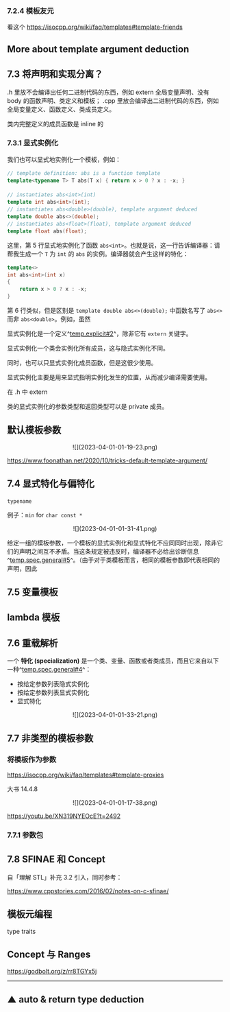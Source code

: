 ### 7.2.4 模板友元

看这个 https://isocpp.org/wiki/faq/templates#template-friends

## More about template argument deduction



## 7.3 将声明和实现分离？

.h 里放不会编译出任何二进制代码的东西，例如 extern 全局变量声明、没有 body 的函数声明、类定义和模板；
.cpp 里放会编译出二进制代码的东西，例如全局变量定义、函数定义、类成员定义。

类内完整定义的成员函数是 inline 的

### 7.3.1 显式实例化

我们也可以显式地实例化一个模板，例如：

```c++ linenums="1"
// template definition: abs is a function template
template<typename T> T abs(T x) { return x > 0 ? x : -x; }

// instantiates abs<int>(int)
template int abs<int>(int);     
// instantiates abs<double>(double), template argument deduced
template double abs<>(double);  
// instantiates abs<float>(float), template argument deduced
template float abs(float);      
```

这里，第 5 行显式地实例化了函数 `abs<int>`。也就是说，这一行告诉编译器：请帮我生成一个 `T` 为 `int` 的 `abs` 的实例。编译器就会产生这样的特化：

```c++
template<>
int abs<int>(int x)
{
    return x > 0 ? x : -x;
}
```

第 6 行类似，但是区别是 `template double abs<>(double);` 中函数名写了 `abs<>` 而非 `abs<double>`。例如，虽然

显式实例化是一个定义^[temp.explicit#2](https://timsong-cpp.github.io/cppwp/n4868/temp.explicit#2)^，除非它有 `extern` 关键字。

显式实例化一个类会实例化所有成员，这与隐式实例化不同。

同时，也可以只显式实例化成员函数，但是这很少使用。

显式实例化主要是用来显式指明实例化发生的位置，从而减少编译需要使用。

在 .h 中 extern

类的显式实例化的参数类型和返回类型可以是 private 成员。

## 默认模板参数

<center>![](2023-04-01-01-19-23.png)</center>

https://www.foonathan.net/2020/10/tricks-default-template-argument/

## 7.4 显式特化与偏特化

`typename`

例子：`min` for `char const *`

<center>![](2023-04-01-01-31-41.png)</center>

给定一组的模板参数，一个模板的显式实例化和显式特化不应同同时出现，除非它们的声明之间互不矛盾。当这条规定被违反时，编译器不必给出诊断信息^[temp.spec.general#5](https://timsong-cpp.github.io/cppwp/n4868/temp.spec.general#5)^。（由于对于类模板而言，相同的模板参数即代表相同的声明，因此

## 7.5 变量模板

## lambda 模板

## 7.6 重载解析

一个 **特化 (specialization)** 是一个类、变量、函数或者类成员，而且它来自以下一种^[temp.spec.general#4](https://timsong-cpp.github.io/cppwp/n4868/temp.spec.general#4)^：

- 按给定参数列表隐式实例化
- 按给定参数列表显式实例化
- 显式特化

<center>![](2023-04-01-01-33-21.png)</center>

## 7.7 非类型的模板参数

### 将模板作为参数

https://isocpp.org/wiki/faq/templates#template-proxies

大书 14.4.8

<center>![](2023-04-01-01-17-38.png)</center>

https://youtu.be/XN319NYEOcE?t=2492

### 7.7.1 参数包 

## 7.8 SFINAE 和 Concept

自「理解 STL」补充 3.2 引入，同时参考：

https://www.cppstories.com/2016/02/notes-on-c-sfinae/





## 模板元编程

type traits

## Concept 与 Ranges

https://godbolt.org/z/rr8TGYx5j

---



## ▲ auto & return type deduction
